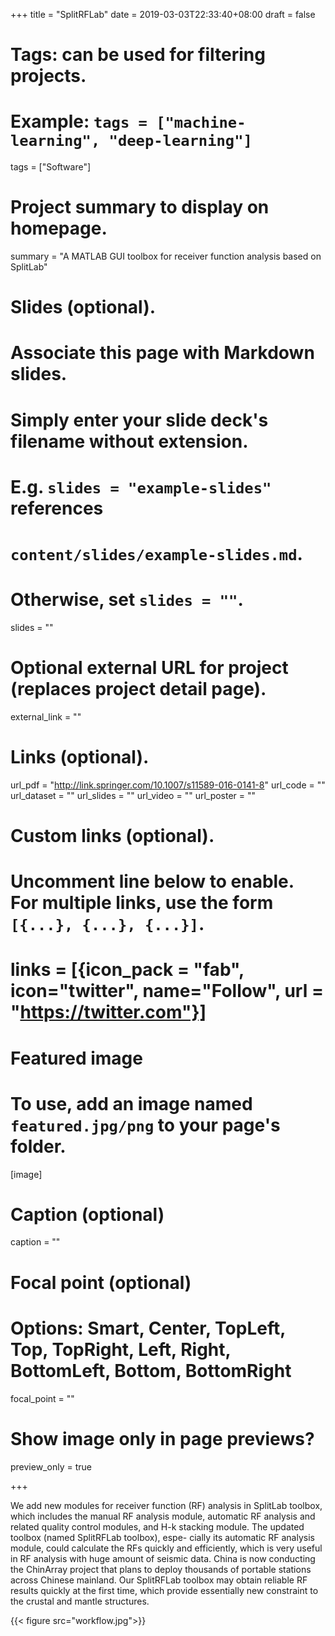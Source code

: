 +++
title = "SplitRFLab"
date = 2019-03-03T22:33:40+08:00
draft = false

# Tags: can be used for filtering projects.
# Example: `tags = ["machine-learning", "deep-learning"]`
tags = ["Software"]

# Project summary to display on homepage.
summary = "A MATLAB GUI toolbox for receiver function analysis based on SplitLab"

# Slides (optional).
#   Associate this page with Markdown slides.
#   Simply enter your slide deck's filename without extension.
#   E.g. `slides = "example-slides"` references 
#   `content/slides/example-slides.md`.
#   Otherwise, set `slides = ""`.
slides = ""

# Optional external URL for project (replaces project detail page).
external_link = ""

# Links (optional).
url_pdf = "http://link.springer.com/10.1007/s11589-016-0141-8"
url_code = ""
url_dataset = ""
url_slides = ""
url_video = ""
url_poster = ""

# Custom links (optional).
#   Uncomment line below to enable. For multiple links, use the form `[{...}, {...}, {...}]`.
# links = [{icon_pack = "fab", icon="twitter", name="Follow", url = "https://twitter.com"}]

# Featured image
# To use, add an image named `featured.jpg/png` to your page's folder. 
[image]
  # Caption (optional)
  caption = ""

  # Focal point (optional)
  # Options: Smart, Center, TopLeft, Top, TopRight, Left, Right, BottomLeft, Bottom, BottomRight
  focal_point = ""

   # Show image only in page previews?
  preview_only = true

+++

We add new modules for receiver function (RF) analysis in SplitLab toolbox, which includes the manual RF analysis module, automatic RF analysis and related quality control modules, and H-k stacking module. The updated toolbox (named SplitRFLab toolbox), espe- cially its automatic RF analysis module, could calculate the RFs quickly and efficiently, which is very useful in RF analysis with huge amount of seismic data. China is now conducting the ChinArray project that plans to deploy thousands of portable stations across Chinese mainland. Our SplitRFLab toolbox may obtain reliable RF results quickly at the first time, which provide essentially new constraint to the crustal and mantle structures.

{{< figure src="workflow.jpg">}}
